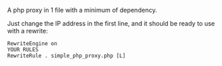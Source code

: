 A php proxy in 1 file with a minimum of dependency.

Just change the IP address in the first line, and it should be ready to use with a rewrite:

```
RewriteEngine on
YOUR RULES
RewriteRule . simple_php_proxy.php [L]
```
